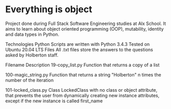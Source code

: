 # Everything is object
Project done during Full Stack Software Engineering studies at Alx School. It aims to learn about object oriented programming (OOP), mutability, identity and data types in Python.

Technologies Python Scripts are written with Python 3.4.3 Tested on Ubuntu 20.04 LTS Files All .txt files store the answers to the questions asked by Holberton staff.

Filename Description
19-copy_list.py Function that returns a copy of a list

100-magic_string.py Function that returns a string "Holberton" n times the number of the iteration

101-locked_class.py Class LockedClass with no class or object attribute, that prevents the user from dynamically creating new instance attributes, except if the new instance is called first_name
